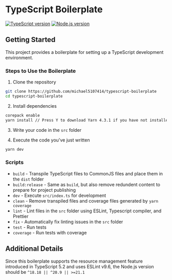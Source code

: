 # TypeScript Boilerplate

[![TypeScript version][ts-badge]][typescript-5-5]
[![Node.js version][nodejs-badge]][nodejs]

## Getting Started

This project provides a boilerplate for setting up a TypeScript development environment.

### Steps to Use the Boilerplate

1. Clone the repository

```sh
git clone https://github.com/michael5107414/typescript-boilerplate
cd typescript-boilerplate
```

2. Install dependencies

```sh
corepack enable
yarn install // Press Y to download Yarn 4.3.1 if you have not installed it
```

3. Write your code in the `src` folder

4. Execute the code you've just written
```sh
yarn dev
```


### Scripts

- `build` - Transpile TypeScript files to CommonJS files and place them in the `dist` folder
- `build:release` - Same as `build`, but also remove redundent content to prepare for project publishing
- `dev` - Execute `src/index.ts` for development
- `clean` - Remove transpiled files and coverage files generated by `yarn coverage`
- `lint` - Lint files in the `src` folder using ESLint, Typescript compiler, and Prettier
- `fix` - Automatically fix linting issues in the `src` folder
- `test` - Run tests
- `coverage` - Run tests with coverage

## Additional Details

Since this boilerplate supports the resource management feature introduced in TypeScript 5.2 and uses ESLint v9.6, the Node.js version should be `^18.18 || ^20.9 || >=21.1`

[ts-badge]: https://img.shields.io/badge/TypeScript-5.5-blue.svg
[typescript-5-5]: https://devblogs.microsoft.com/typescript/announcing-typescript-5-5/
[nodejs-badge]: https://img.shields.io/badge/Node.js-^18.18%20||%20^20.9%20||%20>=21.1-blue.svg
[nodejs]: https://nodejs.org/dist/latest-v20.x/docs/api/
